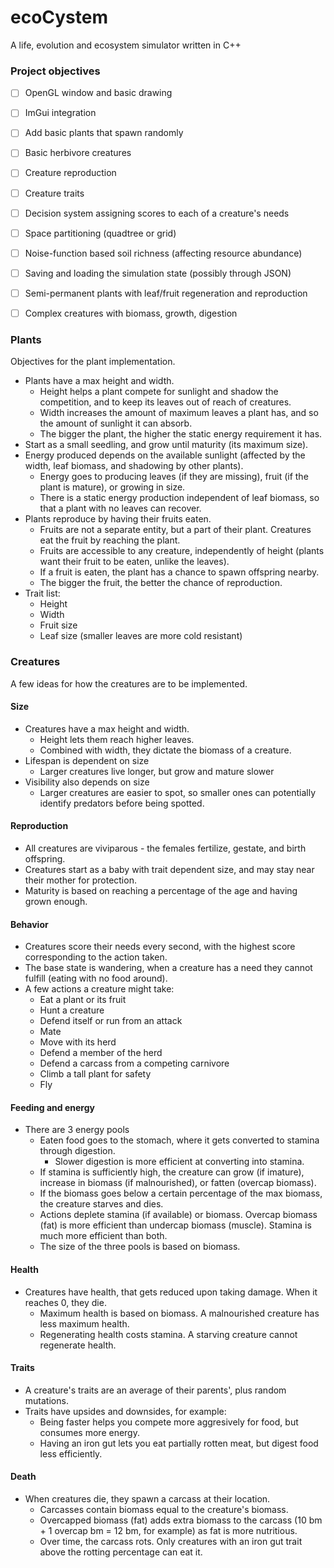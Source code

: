 # ecoCystem

A life, evolution and ecosystem simulator written in C++

### Project objectives
- [ ] OpenGL window and basic drawing
- [ ] ImGui integration
- [ ] Add basic plants that spawn randomly
- [ ] Basic herbivore creatures
- [ ] Creature reproduction
- [ ] Creature traits
- [ ] Decision system assigning scores to each of a creature's needs
- [ ] Space partitioning (quadtree or grid)
- [ ] Noise-function based soil richness (affecting resource abundance)
- [ ] Saving and loading the simulation state (possibly through JSON)
- [ ] Semi-permanent plants with leaf/fruit regeneration and reproduction
- [ ] Complex creatures with biomass, growth, digestion


### Plants
Objectives for the plant implementation.
* Plants have a max height and width.
  * Height helps a plant compete for sunlight and shadow the competition, and to keep its leaves out of reach of creatures.
  * Width increases the amount of maximum leaves a plant has, and so the amount of sunlight it can absorb.
  * The bigger the plant, the higher the static energy requirement it has.
* Start as a small seedling, and grow until maturity (its maximum size).
* Energy produced depends on the available sunlight (affected by the width, leaf biomass, and shadowing by other plants).
  * Energy goes to producing leaves (if they are missing), fruit (if the plant is mature), or growing in size.
  * There is a static energy production independent of leaf biomass, so that a plant with no leaves can recover.
* Plants reproduce by having their fruits eaten.
  * Fruits are not a separate entity, but a part of their plant. Creatures eat the fruit by reaching the plant.
  * Fruits are accessible to any creature, independently of height (plants want their fruit to be eaten, unlike the leaves).
  * If a fruit is eaten, the plant has a chance to spawn offspring nearby.
  * The bigger the fruit, the better the chance of reproduction.
* Trait list:
  * Height
  * Width
  * Fruit size
  * Leaf size (smaller leaves are more cold resistant)

### Creatures
A few ideas for how the creatures are to be implemented.
#### Size
* Creatures have a max height and width.
  * Height lets them reach higher leaves.
  * Combined with width, they dictate the biomass of a creature.
* Lifespan is dependent on size
  * Larger creatures live longer, but grow and mature slower
* Visibility also depends on size
  * Larger creatures are easier to spot, so smaller ones can potentially identify predators before being spotted.
#### Reproduction
* All creatures are viviparous - the females fertilize, gestate, and birth offspring.
* Creatures start as a baby with trait dependent size, and may stay near their mother for protection.
* Maturity is based on reaching a percentage of the age and having grown enough.
#### Behavior
* Creatures score their needs every second, with the highest score corresponding to the action taken.
* The base state is wandering, when a creature has a need they cannot fulfill (eating with no food around).
* A few actions a creature might take:
  * Eat a plant or its fruit
  * Hunt a creature
  * Defend itself or run from an attack
  * Mate
  * Move with its herd
  * Defend a member of the herd
  * Defend a carcass from a competing carnivore
  * Climb a tall plant for safety
  * Fly
#### Feeding and energy
* There are 3 energy pools
  * Eaten food goes to the stomach, where it gets converted to stamina through digestion.
    * Slower digestion is more efficient at converting into stamina.
  * If stamina is sufficiently high, the creature can grow (if imature), increase in biomass (if malnourished), or fatten (overcap biomass).
  * If the biomass goes below a certain percentage of the max biomass, the creature starves and dies.
  * Actions deplete stamina (if available) or biomass. Overcap biomass (fat) is more efficient than undercap biomass (muscle). Stamina is much more efficient than both.
  * The size of the three pools is based on biomass.
#### Health
* Creatures have health, that gets reduced upon taking damage. When it reaches 0, they die.
  * Maximum health is based on biomass. A malnourished creature has less maximum health.
  * Regenerating health costs stamina. A starving creature cannot regenerate health.
#### Traits
* A creature's traits are an average of their parents', plus random mutations.
* Traits have upsides and downsides, for example:
  * Being faster helps you compete more aggresively for food, but consumes more energy.
  * Having an iron gut lets you eat partially rotten meat, but digest food less efficiently.
#### Death
* When creatures die, they spawn a carcass at their location.
  * Carcasses contain biomass equal to the creature's biomass.
  * Overcapped biomass (fat) adds extra biomass to the carcass (10 bm + 1 overcap bm = 12 bm, for example) as fat is more nutritious.
  * Over time, the carcass rots. Only creatures with an iron gut trait above the rotting percentage can eat it.

